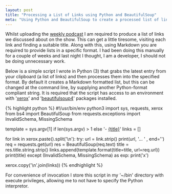```yaml
---
layout: post
title: "Processing a List of Links using Python and BeautifulSoup"
meta: "Using Python and BeautifulSoup to create a processed list of links."
---
```


Whilst uploading the [weekly podcast](http://threedevsandamaybe.com/) I am required to produce a list of links we discussed about on the show.
This can get a little tiresome, visiting each link and finding a suitable title.
Along with this, using Markdown you are required to provide lists in a specific format.
I had been doing this manually for a couple of weeks and last night I thought, I am a developer, I should not be doing unnecessary work.
<!--more-->

Below is a simple script I wrote in Python (3) that grabs the latest entry from your clipboard (a list of links) and then processes them into the specified format.
By default it creates a Markdown formatted list, but this can be changed at the command line, by supplying another Python-format compliant string.
It is required that the script has access to an environment with '[xerox](https://pypi.python.org/pypi/xerox/)' and '[beautifulsoup4](https://pypi.python.org/pypi/beautifulsoup4)' packages installed.

{% highlight python %}
#!/usr/bin/env python3
import sys, requests, xerox
from bs4 import BeautifulSoup
from requests.exceptions import InvalidSchema, MissingSchema

template = sys.argv[1] if len(sys.argv) > 1 else '- [{title}]({url})'
links = []

for link in xerox.paste().split('\n'):
    try:
        url = link.strip()
        print(url, '... ' , end='')
        req = requests.get(url)
        res = BeautifulSoup(req.text)
        title = res.title.string.strip()
        links.append(template.format(title=title, url=req.url))
        print(title)
    except (InvalidSchema, MissingSchema) as exp:
        print('x')

xerox.copy('\n'.join(links))
{% endhighlight %}

For convenience of invocation I store this script in my '~/bin' directory with execute privileges, allowing me to not have to specify the Python interpretor.